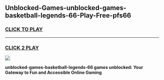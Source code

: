 
## Unblocked-Games-unblocked-games-basketball-legends-66-Play-Free-pfs66
<h3>
<a href="https://premium76.site?title=unblocked-games-basketball-legends-66&ref=18A1">CLICK TO PLAY</a></h3>
<hr>

<h3>
<a href="https://premium76.site?title=unblocked-games-basketball-legends-66&ref=18A1">CLICK 2 PLAY</a>
  
</h3>

<a href="https://premium76.site?title=unblocked-games-basketball-legends-66&ref=18A1"><img src="https://clearcache.store/games.png"></a>


**unblocked-games-basketball-legends-66 games unblocked: Your Gateway to Fun and Accessible Online Gaming**
